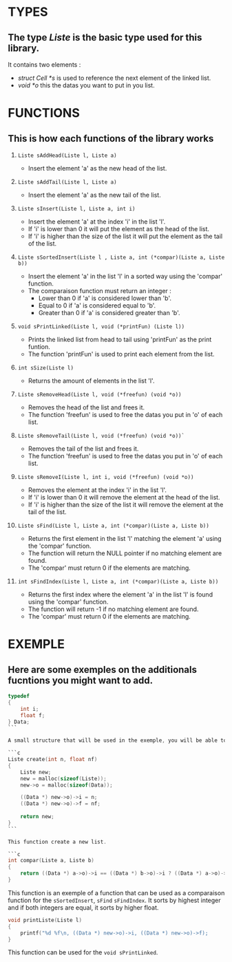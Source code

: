 # TYPES

## The type *Liste* is the basic type used for this library.

It contains two elements :
 - _struct Cell *s_ is used to reference the next element of the linked list.
 - _void *o_ this the datas you want to put in you list.


# FUNCTIONS

## This is how each functions of the library works

1. `Liste sAddHead(Liste l, Liste a)`
    - Insert the element 'a' as the new head of the list.

2. `Liste sAddTail(Liste l, Liste a)`
    - Insert the element 'a' as the new tail of the list.

3. `Liste sInsert(Liste l, Liste a, int i)`
    - Insert the element 'a' at the index 'i' in the list 'l'.
    - If 'i' is lower than 0 it will put the element as the head of the list.
    - If 'i' is higher than the size of the list it will put the element as the tail of the list. 

4. `Liste sSortedInsert(Liste l , Liste a, int (*compar)(Liste a, Liste b))`
    - Insert the element 'a' in the list 'l' in a sorted way using the 'compar' function.
    - The comparaison function must return an integer :
        - Lower than 0 if 'a' is considered lower than 'b'.
        - Equal to 0 if 'a' is considered equal to 'b'.
        - Greater than 0 if 'a' is considered greater than 'b'.

5. `void sPrintLinked(Liste l, void (*printFun) (Liste l))`
    - Prints the linked list from head to tail using 'printFun' as the print funtion.
    - The function 'printFun' is used to print each element from the list.

6. `int sSize(Liste l)`
    - Returns the amount of elements in the list 'l'.

7. `Liste sRemoveHead(Liste l, void (*freefun) (void *o))`
    - Removes the head of the list and frees it.
    - The function 'freefun' is used to free the datas you put in 'o' of each list.

8. `Liste sRemoveTail(Liste l, void (*freefun) (void *o))̀`
    - Removes the tail of the list and frees it.
    - The function 'freefun' is used to free the datas you put in 'o' of each list.

9. `Liste sRemoveI(Liste l, int i, void (*freefun) (void *o))`
    - Removes the element at the index 'i' in the list 'l'.
    - If 'i' is lower than 0 it will remove the element at the head of the list.
    - If 'i' is higher than the size of the list it will remove the element at the tail of the list.

10. `Liste sFind(Liste l, Liste a, int (*compar)(Liste a, Liste b))`
    - Returns the first element in the list 'l' matching the element 'a' using the 'compar' function.
    - The function will return the NULL pointer if no matching element are found.
    - The 'compar' must return 0 if the elements are matching.

11. `int sFindIndex(Liste l, Liste a, int (*compar)(Liste a, Liste b))`
    - Returns the first index where the element 'a' in the list 'l' is found using the 'compar' function.
    - The function will return -1 if no matching element are found.
    - The 'compar' must return 0 if the elements are matching.

# EXEMPLE

## Here are some exemples on the additionals fucntions you might want to add.

```c
typedef
{
    int i;
    float f;
} Data;
``̀ 

A small structure that will be used in the exemple, you will be able to stock an int and a float inside the list.

```c
Liste create(int n, float nf)
{
    Liste new;
    new = malloc(sizeof(Liste));
    new->o = malloc(sizeof(Data));

    ((Data *) new->o)->i = n;
    ((Data *) new->o)->f = nf;
    
    return new;
}
``̀ 

This function create a new list.

```c
int compar(Liste a, Liste b)
{
    return ((Data *) a->o)->i == ((Data *) b->o)->i ? ((Data *) a->o)->i - ((Data *) b->o)->i : ((Data *) a->o)->f - ((Data *) b->o)->f;  
}
```

This function is an exemple of a function that can be used as a comparaison function for the `sSortedInsert`,  `sFind` `sFindIndex`.
It sorts by highest integer and if both integers are equal, it sorts by higher float.

```c
void printListe(Liste l)
{
    printf("%d %f\n, ((Data *) new->o)->i, ((Data *) new->o)->f);
}
```

This function can be used for the `void sPrintLinked`.